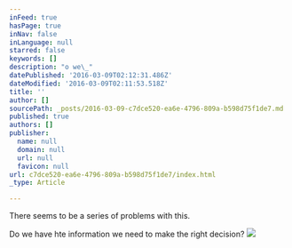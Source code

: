 ```yaml
---
inFeed: true
hasPage: true
inNav: false
inLanguage: null
starred: false
keywords: []
description: "o we\_"
datePublished: '2016-03-09T02:12:31.486Z'
dateModified: '2016-03-09T02:11:53.518Z'
title: ''
author: []
sourcePath: _posts/2016-03-09-c7dce520-ea6e-4796-809a-b598d75f1de7.md
published: true
authors: []
publisher:
  name: null
  domain: null
  url: null
  favicon: null
url: c7dce520-ea6e-4796-809a-b598d75f1de7/index.html
_type: Article

---
```

There seems to be a series of problems with this.

Do we have hte information we need to make the right decision?
![](https://the-grid-user-content.s3-us-west-2.amazonaws.com/cec526ca-7133-4150-b499-11437153616d.jpg)